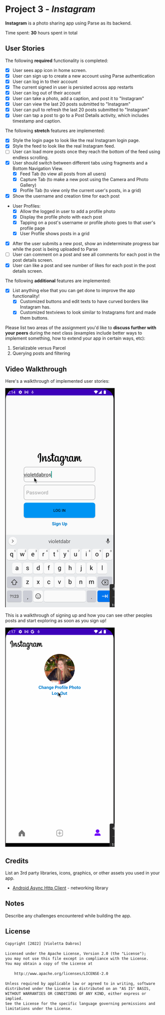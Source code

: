 # Project 3 - *Instagram*

**Instagram** is a photo sharing app using Parse as its backend.

Time spent: **30** hours spent in total

## User Stories

The following **required** functionality is completed:

- [x] User sees app icon in home screen.
- [X] User can sign up to create a new account using Parse authentication
- [x] User can log in to their account
- [x] The current signed in user is persisted across app restarts
- [x] User can log out of their account
- [x] User can take a photo, add a caption, and post it to "Instagram"
- [x] User can view the last 20 posts submitted to "Instagram"
- [x] User can pull to refresh the last 20 posts submitted to "Instagram"
- [x] User can tap a post to go to a Post Details activity, which includes timestamp and caption.

The following **stretch** features are implemented:

- [x] Style the login page to look like the real Instagram login page.
- [x] Style the feed to look like the real Instagram feed.
- [ ] User can load more posts once they reach the bottom of the feed using endless scrolling.
- [x] User should switch between different tabs using fragments and a Bottom Navigation View.
  - [x] Feed Tab (to view all posts from all users)
  - [x] Capture Tab (to make a new post using the Camera and Photo Gallery)
  - [x] Profile Tab (to view only the current user's posts, in a grid)
- [x] Show the username and creation time for each post
- User Profiles:
  - [x] Allow the logged in user to add a profile photo
  - [x] Display the profile photo with each post
  - [x] Tapping on a post's username or profile photo goes to that user's profile page
  - [x] User Profile shows posts in a grid
- [x] After the user submits a new post, show an indeterminate progress bar while the post is being uploaded to Parse
- [ ] User can comment on a post and see all comments for each post in the post details screen.
- [x] User can like a post and see number of likes for each post in the post details screen.

The following **additional** features are implemented:

- [x] List anything else that you can get done to improve the app functionality!
  - [x] Customized buttons and edit texts to have curved borders like Instagram has. 
  - [x] Customized textviews to look similar to Instagrams font and made them buttons.

Please list two areas of the assignment you'd like to **discuss further with your peers** during the next class (examples include better ways to implement something, how to extend your app in certain ways, etc):

1. Serializable versus Parcel
2. Querying posts and filtering

## Video Walkthrough

Here's a walkthrough of implemented user stories:

<img src='/instagramlong.gif' title='Video Walkthrough' width='' alt='Video Walkthrough' />

This is a walkthrough of signing up and how you can see other peoples posts and start exploring as soon as you sign up!

<img src='/instagramlong2.gif' title='Video Walkthrough' width='' alt='Video Walkthrough' />


## Credits

List an 3rd party libraries, icons, graphics, or other assets you used in your app.

- [Android Async Http Client](http://loopj.com/android-async-http/) - networking library


## Notes

Describe any challenges encountered while building the app.

## License

    Copyright [2022] [Violetta Dabros]

    Licensed under the Apache License, Version 2.0 (the "License");
    you may not use this file except in compliance with the License.
    You may obtain a copy of the License at

        http://www.apache.org/licenses/LICENSE-2.0

    Unless required by applicable law or agreed to in writing, software
    distributed under the License is distributed on an "AS IS" BASIS,
    WITHOUT WARRANTIES OR CONDITIONS OF ANY KIND, either express or implied.
    See the License for the specific language governing permissions and
    limitations under the License.
